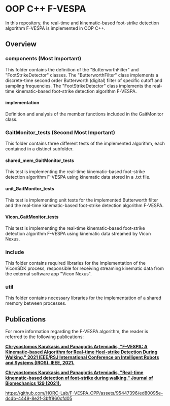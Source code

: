 # OOP C++ F-VESPA
In this repository, the real-time and kinematic-based foot-strike detection algorithm F-VESPA is implemented in OOP C++.

## Overview
 ### components (Most Important)
This folder contains the definition of the "ButterworthFilter" and "FootStrikeDetector" classes. 
The "ButterworthFilter" class implements a discrete-time second order Butterworth (digital) filter of specific cutoff and sampling frequencies.
The "FootStrikeDetector" class implements the real-time kinematic-based foot-strike detection algorithm F-VESPA.  

#### implementation
Definition and analysis of the member functions included in the GaitMonitor class.



 ### GaitMonitor_tests (Second Most Important)
This folder contains three different tests of the implemented algorithm, each contained in a distinct subfolder.
#### shared_mem_GaitMonitor_tests
This test is implementing the real-time kinematic-based foot-strike detection algorithm F-VESPA using kinematic data stored in a .txt file. 

#### unit_GaitMonitor_tests
This test is implementing unit tests for the implemented Butterworth filter and the real-time kinematic-based foot-strike detection algorithm F-VESPA.

#### Vicon_GaitMonitor_tests
This test is implementing the real-time kinematic-based foot-strike detection algorithm F-VESPA using kinematic data streamed by Vicon Nexus. 


 ### include
This folder contains required libraries for the implementation of the ViconSDK process, responsible for receiving streaming kinematic data from the external software app "Vicon Nexus".

 ### util
This folder contains necessary libraries for the implementation of a shared memory between processes. 

## Publications
For more information regarding the F-VESPA algorithm, the reader is referred to the following publications:

**[Chrysostomos Karakasis and Panagiotis Artemiadis, "F-VESPA: A Kinematic-based Algorithm for Real-time Heel-strike Detection During Walking." 2021 IEEE/RSJ International Conference on Intelligent Robots and Systems (IROS). IEEE, 2021.](https://doi.org/10.1109/IROS51168.2021.9636335)**

**[Chrysostomos Karakasis and Panagiotis Artemiadis, "Real-time kinematic-based detection of foot-strike during walking." Journal of Biomechanics 129 (2021).](https://doi.org/10.1016/j.jbiomech.2021.110849)**





https://github.com/HORC-Lab/F-VESPA_CPP/assets/95447396/ed80095e-dcdb-4449-8e2f-3bff860cfd05




